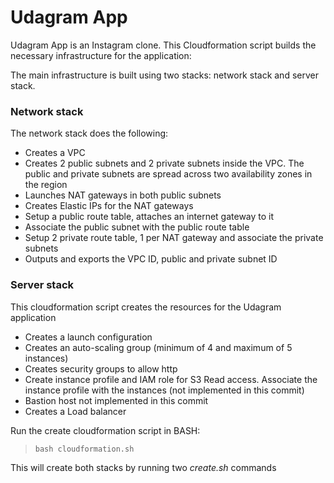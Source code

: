 # Udagram App

Udagram App is an Instagram clone. This Cloudformation script builds the necessary infrastructure for the application:

The main infrastructure is built using two stacks: network stack and server stack.

### Network stack
The network stack does the following:
- Creates a VPC
- Creates 2 public subnets and 2 private subnets inside the VPC. The public and private subnets are spread across two availability zones in the region
- Launches NAT gateways in both public subnets
- Creates Elastic IPs for the NAT gateways
- Setup a public route table, attaches an internet gateway to it
- Associate the public subnet with the public route table 
- Setup 2 private route table, 1 per NAT gateway and associate the private subnets
- Outputs and exports the VPC ID, public and private subnet ID

### Server stack

This cloudformation script creates the resources for the Udagram application
- Creates a launch configuration
- Creates an auto-scaling group (minimum of 4 and maximum of 5 instances)
- Creates security groups to allow http
- Create instance profile and IAM role for S3 Read access. Associate the instance profile with the instances (not implemented in this commit)
- Bastion host not implemented in this commit
- Creates a Load balancer


Run the create cloudformation script in BASH:
> `bash cloudformation.sh`

This will create both stacks by running two _create.sh_ commands
